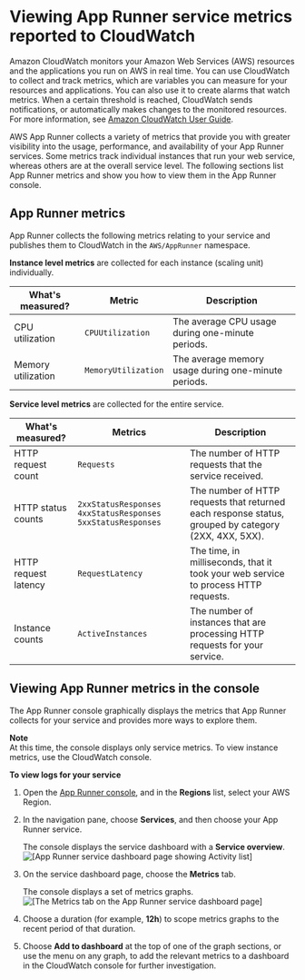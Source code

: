 # Viewing App Runner service metrics reported to CloudWatch<a name="monitor-cw"></a>

Amazon CloudWatch monitors your Amazon Web Services \(AWS\) resources and the applications you run on AWS in real time\. You can use CloudWatch to collect and track metrics, which are variables you can measure for your resources and applications\. You can also use it to create alarms that watch metrics\. When a certain threshold is reached, CloudWatch sends notifications, or automatically makes changes to the monitored resources\. For more information, see [Amazon CloudWatch User Guide](https://docs.aws.amazon.com/AmazonCloudWatch/latest/monitoring/)\.

AWS App Runner collects a variety of metrics that provide you with greater visibility into the usage, performance, and availability of your App Runner services\. Some metrics track individual instances that run your web service, whereas others are at the overall service level\. The following sections list App Runner metrics and show you how to view them in the App Runner console\.

## App Runner metrics<a name="monitor-cw.metrics"></a>

App Runner collects the following metrics relating to your service and publishes them to CloudWatch in the `AWS/AppRunner` namespace\.

**Instance level metrics** are collected for each instance \(scaling unit\) individually\.


|  **What's measured?**  |  **Metric**  |  **Description**  | 
| --- | --- | --- | 
|  CPU utilization  |  `CPUUtilization`  |  The average CPU usage during one\-minute periods\.  | 
|  Memory utilization  |  `MemoryUtilization`  |  The average memory usage during one\-minute periods\.  | 

**Service level metrics** are collected for the entire service\.


|  **What's measured?**  |  **Metrics**  |  **Description**  | 
| --- | --- | --- | 
|  HTTP request count  |  `Requests`  |  The number of HTTP requests that the service received\.  | 
|  HTTP status counts  |  `2xxStatusResponses` `4xxStatusResponses` `5xxStatusResponses`  |  The number of HTTP requests that returned each response status, grouped by category \(2XX, 4XX, 5XX\)\.  | 
|  HTTP request latency  |  `RequestLatency`  |  The time, in milliseconds, that it took your web service to process HTTP requests\.  | 
|  Instance counts  |  `ActiveInstances`   |  The number of instances that are processing HTTP requests for your service\.   | 

## Viewing App Runner metrics in the console<a name="monitor-cw.console"></a>

The App Runner console graphically displays the metrics that App Runner collects for your service and provides more ways to explore them\.

**Note**  
At this time, the console displays only service metrics\. To view instance metrics, use the CloudWatch console\.

**To view logs for your service**

1. Open the [App Runner console](https://console.aws.amazon.com/apprunner), and in the **Regions** list, select your AWS Region\.

1. In the navigation pane, choose **Services**, and then choose your App Runner service\.

   The console displays the service dashboard with a **Service overview**\.  
![\[App Runner service dashboard page showing Activity list\]](http://docs.aws.amazon.com/apprunner/latest/dg/images/console-dashboard.png)

1. On the service dashboard page, choose the **Metrics** tab\.

   The console displays a set of metrics graphs\.     
![\[The Metrics tab on the App Runner service dashboard page\]](http://docs.aws.amazon.com/apprunner/latest/dg/images/service-dashboad-metrics.png)

1. Choose a duration \(for example, **12h**\) to scope metrics graphs to the recent period of that duration\.

1. Choose **Add to dashboard** at the top of one of the graph sections, or use the menu on any graph, to add the relevant metrics to a dashboard in the CloudWatch console for further investigation\.